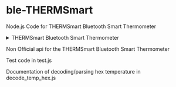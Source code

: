 # ble-THERMSmart
Node.js Code for THERMSmart Bluetooth Smart Thermometer

<details>
<summary>THERMSmart Bluetooth Smart Thermometer</summary>
![THERMSmart](images/Rubicson_THERMSmart.jpg?raw=true)
</details>

Non Official api for the THERMSmart Bluetooth Smart Thermometer

Test code in test.js

Documentation of decoding/parsing hex temperature in decode_temp_hex.js

